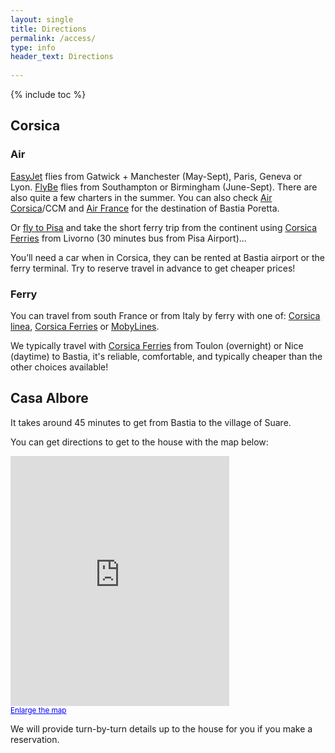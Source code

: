 ```yaml
---
layout: single
title: Directions
permalink: /access/
type: info
header_text: Directions
  
---
```


{% include toc %}

## Corsica

### Air

[EasyJet](http://www.easyjet.com/en/cheap-flights/france/corsica-bastia) flies from Gatwick + Manchester
(May-Sept), Paris, Geneva or Lyon.
[FlyBe](http://www.flybe.com/cheap-flights/corsica) flies from Southampton
or Birmingham (June-Sept).
There are also quite a few charters in the summer.  You can also check
[Air Corsica](http://www.aircorsica.com/)/CCM and
[Air France](http://www.airfrance.com) for the destination of Bastia Poretta. 

Or [fly to Pisa](http://www.easyjet.com/en/cheap-flights/italy/pisa)
 and take the short ferry trip from the continent using
[Corsica Ferries](https://corsica-ferries.co.uk/) from Livorno (30
minutes bus from Pisa Airport)...

You’ll need a car when in Corsica, they can be rented at Bastia
airport or the ferry terminal. Try to reserve travel in advance to get cheaper prices!

### Ferry

You can travel from south France or from Italy by ferry with one of:
[Corsica linea](http://www.corsicalinea.com/),
[Corsica Ferries](https://www.corsica-ferries.co.uk/) or
[MobyLines](http://www.mobylines.com/).

We typically travel with
[Corsica Ferries](https://www.corsica-ferries.co.uk/) from Toulon
(overnight) or Nice (daytime) to Bastia, it's reliable, comfortable,
and typically cheaper than the other choices available!

## Casa Albore

It takes around 45 minutes to get from Bastia to the village of Suare.

You can get directions to get to the house with the map below:

<iframe width="350" height="400" frameborder="0" scrolling="no" marginheight="0" marginwidth="0" src="https://maps.google.com/maps?f=q&amp;source=s_q&amp;hl=en&amp;geocode=&amp;q=suare,+cagnano,+france&amp;aq=&amp;sll=37.0625,-95.677068&amp;sspn=34.587666,71.982422&amp;ie=UTF8&amp;hq=&amp;hnear=Suare,+Cagnano,+Haute-Corse,+Corse,+France&amp;iwloc=near&addr&amp;t=m&amp;ll=42.847779,9.380951&amp;spn=0.402738,0.479279&amp;z=10&amp;output=embed"></iframe><br /><small><a href="https://maps.google.com/maps?f=q&amp;source=embed&amp;hl=fr&amp;geocode=&amp;q=suare,+cagnano,+france&amp;aq=&amp;sll=37.0625,-95.677068&amp;sspn=34.587666,71.982422&amp;ie=UTF8&amp;hq=&amp;hnear=Suare,+Cagnano,+Haute-Corse,+Corse,+France&amp;t=m&amp;ll=42.847779,9.380951&amp;spn=0.402738,0.479279&amp;z=10" style="color:#0000FF;text-align:left">Enlarge the map</a></small>

We will provide turn-by-turn details up to the house for you if you make a reservation.
